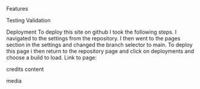 

Features


Testing
Validation


Deployment
To deploy this site on github I took the following steps.
I navigated to the settings from the repository.
I then went to the pages section in the settings and changed the branch selector to main.
To deploy this page i then return to the repository page and click on deployments and choose a build to load.
Link to page:

credits
content

media
